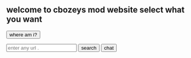 ## welcome to cbozeys mod website select what you want 
<button type="button" onclick="alert('you are at christopher bozemans aka cbozey_boy19 cheat hub this is where i post the cheats i made and post unblocked websites and my unblocked google search mod')">where am i?</button>  

<input class="form-control" id="siteEntry" placeholder="enter any url ." data-toggle="tooltip">    <button type="button" onclick="alert('search is not working right now sorry')">search</button>
<a href='cbozeyboy199.github.io/chat/'><button>chat</button></a>


	

	




